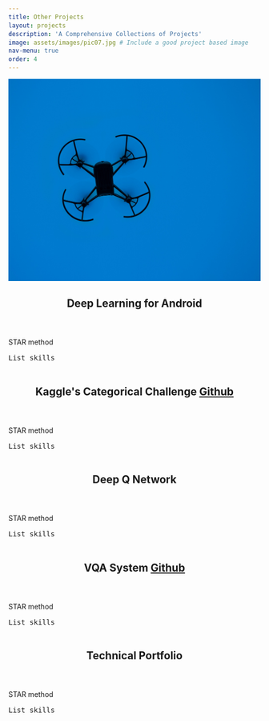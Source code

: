 ```yaml
---
title: Other Projects
layout: projects
description: 'A Comprehensive Collections of Projects'
image: assets/images/pic07.jpg # Include a good project based image
nav-menu: true
order: 4
---
```


<!-- Main -->
<div id="main">

<!-- One -->
<section id="two" class="spotlights">
	<!--Deep Learning for Android-->
	<section>
		<div class="inner"><span class="image fit"><img src="assets/images/tello.jpg" alt="" data-position="center center" /> </span></div> <!--Add appropriate image/gif (CV)-->
		<div class="content">
			<div class="inner">
				<header class="major">
					<h2>Deep Learning for Android <a href="https://sites.google.com/vt.edu/slixstream/home?authuser=0" target="_blank"><i class="fa fa-external-link"></i></a></h2>
				</header>
				<div class="box">
				<p>STAR method</p>
				</div>
				<samp>List skills</samp>	
			</div>
		</div>
	</section> 
	<!--Kaggle's Categorical Challenge-->
	<section>
			<div class="inner"><span class="image fit"><img src="assets/images/pic09.jpg" alt="" data-position="top center" /> </span></div>
		<div class="content">
			<div class="inner">
				<header class="major"> <!--Include Github link-->
					<h2>Kaggle's Categorical Challenge <a href="#" class="icon fa-github"><span class="label">Github</span></a></h2>
				</header>
				<div class="box">
				<p>STAR method</p>
				</div>
				<samp>List skills</samp>	
			</div> <!--Add appropriate Kaggle Image-->
		</div>
	</section>
	<!--Deep Q Network-->
	<section>
		<div class="inner"><span class="image fit"><img src="assets/images/pic10.jpg" alt="" data-position="center center" /> </span></div> <!--Add appropriate Deep Q Image-->
		<div class="content">
			<div class="inner">
				<header class="major">
					<h2>Deep Q Network <a href="https://sites.google.com/vt.edu/thewolverine/home?authuser=0" target="_blank"><i class="fa fa-external-link"></i></a></h2>
				</header>
				<div class="box">
				<p>STAR method</p>
				</div>
				<samp>List skills</samp>	
			</div>
		</div>
	</section>
	<!--Question Answering System-->
	<section>
		<div class="inner"><span class="image fit"><img src="assets/images/pic09.jpg" alt="" data-position="top center" /> </span></div> 
		<div class="content">
			<div class="inner">
				<header class="major"> <!--Include Github link-->
					<h2>VQA System <a href="#" class="icon fa-github"><span class="label">Github</span></a></h2>
				</header>
				<div class="box">
				<p>STAR method</p>
				</div>
				<samp>List skills</samp>	
			</div>
		</div><!--Add appropriate Image-->
	</section>
	<!--Porfolio-->
	<section>
		<div class="inner"><span class="image fit"><img src="assets/images/pic11.jpg" alt="" data-position="center center" /> </span></div> <!--Add appropriate portfolio image-->
		<div class="content">
			<div class="inner">
				<header class="major">
					<h2>Technical Portfolio</h2>
				</header>
				<div class="box">
				<p>STAR method</p>
				</div>
				<samp>List skills</samp>	
			</div>
		</div>
	</section>
</section>


<!-- 
<section id="one">
	<div class="inner">
		<header class="major">
			<h2>Kaggle's Categorical Challenge <a href="#" class="icon fa-github"><span class="label">Github</span></a> </h2>
		</header>
		<div class="box">
			<p>STAR - task, action, result.</p>
		</div>
		<samp>Data Processing  Jupyter  Python  scikit-learn</samp>
	</div>
</section> -->

</div>
